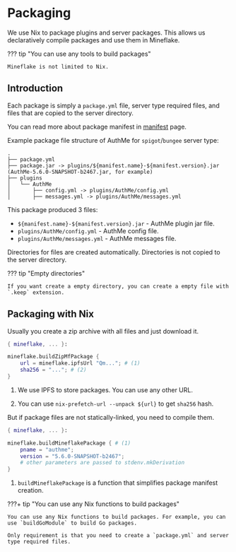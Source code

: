 # Packaging

We use Nix to package plugins and server packages. This allows us declaratively compile packages and use them in Mineflake.

??? tip "You can use any tools to build packages"

    Mineflake is not limited to Nix.

## Introduction

Each package is simply a `package.yml` file, server type required files, and files that are copied to the server directory.

You can read more about package manifest in [manifest](manifest.md) page.

Example package file structure of AuthMe for `spigot`/`bungee` server type:

``` text
.
├── package.yml
├── package.jar -> plugins/${manifest.name}-${manifest.version}.jar (AuthMe-5.6.0-SNAPSHOT-b2467.jar, for example)
├── plugins
│   └── AuthMe
│       ├── config.yml -> plugins/AuthMe/config.yml
│       ├── messages.yml -> plugins/AuthMe/messages.yml
```

This package produced 3 files:

- `${manifest.name}-${manifest.version}.jar` - AuthMe plugin jar file.
- `plugins/AuthMe/config.yml` - AuthMe config file.
- `plugins/AuthMe/messages.yml` - AuthMe messages file.

Directories for files are created automatically. Directories is not copied to the server directory.

??? tip "Empty directories"

    If you want create a empty directory, you can create a empty file with `.keep` extension.

## Packaging with Nix

Usually you create a zip archive with all files and just download it.

``` nix linenums="1" title="package.nix"
{ mineflake, ... }:

mineflake.buildZipMfPackage {
    url = mineflake.ipfsUrl "Qm..."; # (1)
    sha256 = "..."; # (2)
}
```

1. We use IPFS to store packages. You can use any other URL.

2. You can use `nix-prefetch-url --unpack ${url}` to get `sha256` hash.

But if package files are not statically-linked, you need to compile them.

``` nix linenums="1" title="package.nix"
{ mineflake, ... }:

mineflake.buildMineflakePackage { # (1)
    pname = "authme";
    version = "5.6.0-SNAPSHOT-b2467";
    # other parameters are passed to stdenv.mkDerivation
}
```

1. `buildMineflakePackage` is a function that simplifies package manifest creation.

???+ tip "You can use any Nix functions to build packages"

    You can use any Nix functions to build packages. For example, you can use `buildGoModule` to build Go packages.

    Only requirement is that you need to create a `package.yml` and server type required files.
